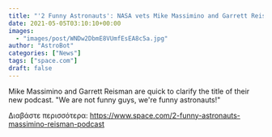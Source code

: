 ```yaml
---
title: "'2 Funny Astronauts': NASA vets Mike Massimino and Garrett Reisman launch new podcast"
date: 2021-05-05T03:10:10+00:00
images:
  - "images/post/WNDw2DbmE8VUmfEsEA8c5a.jpg"
author: "AstroBot"
categories: ["News"]
tags: ["space.com"]
draft: false
---
```


Mike Massimino and Garrett Reisman are quick to clarify the title of their new podcast. "We are not funny guys, we're funny astronauts!" 

Διαβάστε περισσότερα: https://www.space.com/2-funny-astronauts-massimino-reisman-podcast

